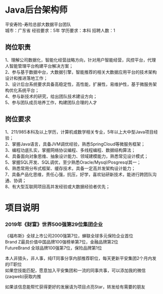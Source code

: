 # Java后台架构师
平安寿险-寿险总部大数据平台团队  
城市：广东省 经验要求：5年 学历要求：本科  招聘人数：1

## 岗位职责
1、理解公司数据化，智能化经营战略方向，针对用户智能经营，风控平台，代理人智能管理平台构建平台解决方案；   
2、参与基于数据中台，大数据引擎，智能推荐的相关大数据应用平台的技术架构设计和推进落地工作；   
3、设计后台系统要求具备高稳定性，高性能，扩展性，易维护性，基于微服务架构优化系统平台；   
4、参与新技术的研究，给出团队技术建设方向；   
5、参与团队成员培养工作，构建团队合理的人才

## 岗位要求
1、211/985本科及以上学历，计算机或数学相关专业，5年以上大中型Java项目经验；   
2、掌握Java语言，具备JVM调优经验，熟悉SpringCloud等微服务框架；   
3、编程功底扎实，掌握网络协议编程、多线程编程、数据结构算法；   
4、具备面向对象思维、抽象设计能力、领域建模能力，熟悉常见设计模式；   
5、掌握SQL开发、SQL调优，至少熟悉Oracle/Mysql/Posgresql其一；   
6、熟悉常用分布式框架、缓存技术，具备一定高并发架构设计能力；   
7、具备产品化思维，责任心强，抗压，好学，喜欢钻研新技术，能进行跨团队沟通、协调；   
8、有大型互联网项目高并发经验或大数据经验者优先；

# 项目说明

### 2019年《财富》世界500强第29位集团企业
《福布斯》全球上市公司2000强第7位，蝉联全球多元保险企业首位  
Brand Z最具价值中国品牌100强榜单第7位，金融品牌第2位  
FutureBrand 全球品牌100强第7位，保险品牌第1位

本人非猎头，非人事，纯IT同事分享内部推荐职位，每天更新平安集团2个月内发的IT职位  
如果您技能匹配，愿意加入平安集团和一流的同事共事，可以添加我的微信(zaqweb)获取内推 

如果该信息能帮忙获得更好的发展请为项目点亮Star，转发给有需要的朋友




